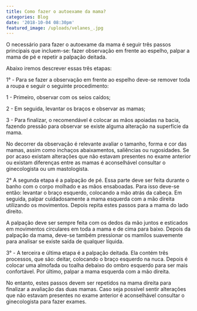 ```yaml
---
title: Como fazer o autoexame da mama?
categories: Blog
date: '2018-10-04 08:30pm'
featured_image: /uploads/velanes_.jpg
---
```

O necessário para fazer o autoexame da mama é seguir três passos principais que incluem-se: fazer observação em frente ao espelho, palpar a mama de pé e repetir a palpação deitada. 



Abaixo iremos descrever essas três etapas:



1° - Para se fazer a observação em frente ao espelho deve-se remover toda a roupa e seguir o seguinte procedimento:



1 - Primeiro, observar com os seios caídos;



2 - Em seguida, levantar os braços e observar as mamas;



3 - Para finalizar, o recomendável é colocar as mãos apoiadas na bacia, fazendo pressão para observar se existe alguma alteração na superfície da mama. 



No decorrer da observação é relevante avaliar o tamanho, forma e cor das mamas, assim como inchaços abaixamentos, saliências ou rugosidades. Se por acaso existam alterações que não estavam presentes no exame anterior ou existam diferenças entre as mamas é aconselhável consultar o ginecologista ou um mastologista.



 



2° A segunda etapa é a palpação de pé. Essa parte deve ser feita durante o banho com o corpo molhado e as mãos ensaboadas. Para isso deve-se então: levantar o braço esquerdo, colocando a mão atrás da cabeça. Em seguida, palpar cuidadosamente a mama esquerda com a mão direita utilizando os movimentos. Depois repita estes passos para a mama do lado direito. 



A palpação deve ser sempre feita com os dedos da mão juntos e esticados em movimentos circulares em toda a mama e de cima para baixo. Depois da palpação da mama, deve-se também pressionar os mamilos suavemente para analisar se existe saída de qualquer líquida. 



3° - A terceira e última etapa é a palpação deitada. Ela contém três processos, que são: deitar, colocando o braço esquerdo na nuca. Depois é colocar uma almofada ou toalha debaixo do ombro esquerdo para ser mais confortável. Por último, palpar a mama esquerda com a mão direita. 



No entanto, estes passos devem ser repetidos na mama direita para finalizar a avaliação das duas mamas. Caso seja possível sentir alterações que não estavam presentes no exame anterior é aconselhável consultar o ginecologista para fazer exames.
